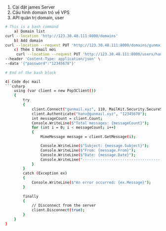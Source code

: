 1) Cài đặt  james Server  
2) Cấu hình domain trỏ về VPS  
3) API quản trị domain, user 
```bash
# This is a bash command
    a) Domain list
curl --location 'http://123.30.48.111:8000/domains' 
    b) Add domain  
curl --location --request PUT 'http://123.30.48.111:8000/domains/gunmail.xyz' 
    c) Thêm 1 Email mới 
     curl --location --request PUT 'http://123.30.48.111:8000/users/hanv@gunmail.xyz' \
--header 'Content-Type: application/json' \
--data '{"password":"12345678"}' 
    
# End of the bash block

4) Code đọc mail 
```csharp
    using (var client = new Pop3Client())
    {
        try
        {  
            client.Connect("gunmail.xyz", 110, MailKit.Security.SecureSocketOptions.None);
            client.Authenticate("hanv@gunmail.xyz", "12345678");
            int messageCount = client.Count;
            Console.WriteLine($"Total messages: {messageCount}");
            for (int i = 0; i < messageCount; i++)
            {
                MimeMessage message = client.GetMessage(i);

                Console.WriteLine($"Subject: {message.Subject}");
                Console.WriteLine($"From: {message.From}");
                Console.WriteLine($"Date: {message.Date}");
                Console.WriteLine("--------------------------------------------");
            }
        }
        catch (Exception ex)
        {
            Console.WriteLine($"An error occurred: {ex.Message}");
        }
        
        finally
        {
            // Disconnect from the server
            client.Disconnect(true);
        }
    }
}
